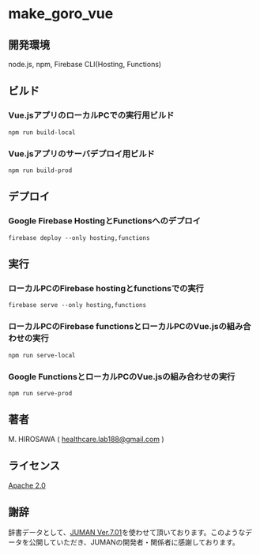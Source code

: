 # make_goro_vue

## 開発環境

node.js, npm, Firebase CLI(Hosting, Functions)

## ビルド

### Vue.jsアプリのローカルPCでの実行用ビルド
```
npm run build-local
```

### Vue.jsアプリのサーバデプロイ用ビルド
```
npm run build-prod
```

## デプロイ

### Google Firebase HostingとFunctionsへのデプロイ
```
firebase deploy --only hosting,functions
```

## 実行

### ローカルPCのFirebase hostingとfunctionsでの実行
```
firebase serve --only hosting,functions
```

### ローカルPCのFirebase functionsとローカルPCのVue.jsの組み合わせの実行
```
npm run serve-local
```

### Google FunctionsとローカルPCのVue.jsの組み合わせの実行
```
npm run serve-prod
```

## 著者

M. HIROSAWA  ( healthcare.lab188@gmail.com )


## ライセンス

[Apache 2.0](http://www.apache.org/licenses/LICENSE-2.0)

## 謝辞

辞書データとして、[JUMAN Ver.7.01](https://nlp.ist.i.kyoto-u.ac.jp/?JUMAN)を使わせて頂いております。このようなデータを公開していただき、JUMANの開発者・関係者に感謝しております。




